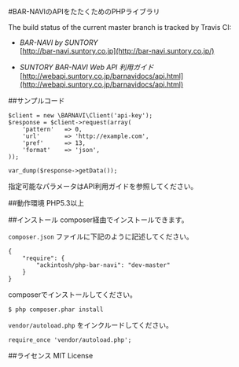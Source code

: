 #BAR-NAVIのAPIをたたくためのPHPライブラリ

The build status of the current master branch is tracked by Travis CI:  

- *BAR-NAVI by SUNTORY*  
[http://bar-navi.suntory.co.jp](http://bar-navi.suntory.co.jp/)  

- *SUNTORY BAR-NAVI Web API 利用ガイド*  
[http://webapi.suntory.co.jp/barnavidocs/api.html](http://webapi.suntory.co.jp/barnavidocs/api.html)  

##サンプルコード

    $client = new \BARNAVI\Client('api-key');
    $response = $client->request(array(
        'pattern'   => 0,
        'url'       => 'http://example.com',
        'pref'      => 13,
        'format'    => 'json',
    ));

    var_dump($response->getData());

指定可能なパラメータはAPI利用ガイドを参照してください。

##動作環境
PHP5.3以上

##インストール
composer経由でインストールできます。  

`composer.json` ファイルに下記のように記述してください。

    {
        "require": {
            "ackintosh/php-bar-navi": "dev-master"
        }
    }

composerでインストールしてください。

    $ php composer.phar install

`vendor/autoload.php` をインクルードしてください。

    require_once 'vendor/autoload.php';

##ライセンス
MIT License
